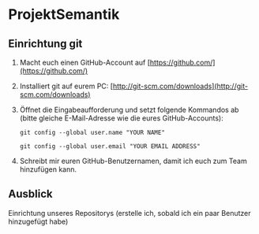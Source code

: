 # ProjektSemantik

## Einrichtung git

1. Macht euch einen GitHub-Account auf [https://github.com/](https://github.com/)

2. Installiert git auf eurem PC: [http://git-scm.com/downloads](http://git-scm.com/downloads)

3. Öffnet die Eingabeaufforderung und setzt folgende Kommandos ab (bitte gleiche E-Mail-Adresse wie die eures GitHub-Accounts):

	```
	git config --global user.name "YOUR NAME"
	```

	```
	git config --global user.email "YOUR EMAIL ADDRESS"
	```

4. Schreibt mir euren GitHub-Benutzernamen, damit ich euch zum Team hinzufügen kann.


## Ausblick

Einrichtung unseres Repositorys (erstelle ich, sobald ich ein paar Benutzer hinzugefügt habe)